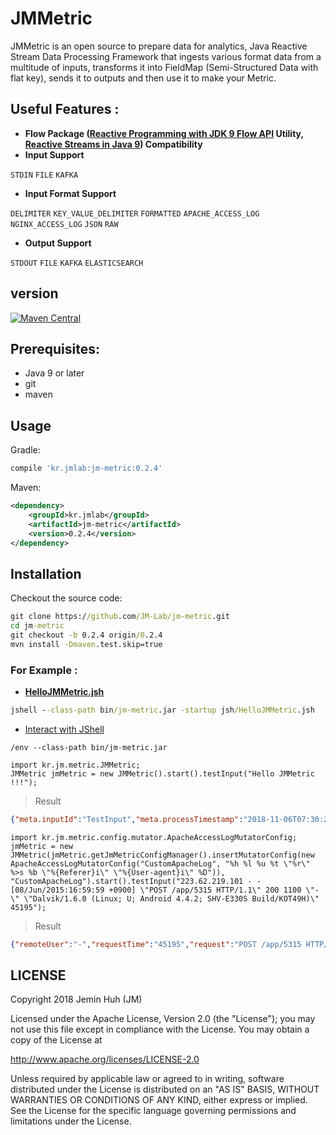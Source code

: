 JMMetric
========
JMMetric is an open source to prepare data for analytics, Java Reactive Stream Data Processing Framework that ingests various format data from a multitude of inputs, transforms it into FieldMap (Semi-Structured Data with flat key), sends it to outputs and then use it to make your Metric.

## Useful Features  :
* **Flow Package ([Reactive Programming with JDK 9 Flow API](https://community.oracle.com/docs/DOC-1006738) Utility, [Reactive Streams 
in Java 9](https://dzone.com/articles/reactive-streams-in-java-9)) 
Compatibility**
* **Input Support**

`STDIN` `FILE` `KAFKA`
* **Input Format Support**

`DELIMITER` `KEY_VALUE_DELIMITER` `FORMATTED` `APACHE_ACCESS_LOG` `NGINX_ACCESS_LOG` `JSON` `RAW`
* **Output Support**

`STDOUT` `FILE` `KAFKA` `ELASTICSEARCH`

## version
[![Maven Central](https://maven-badges.herokuapp.com/maven-central/kr.jmlab/jm-metric/badge.svg)](http://search.maven.org/#artifactdetails%7Ckr.jmlab%7Cjm-metric%7C0.2.4%7Cjar)

## Prerequisites:
* Java 9 or later
* git
* maven 

## Usage
Gradle:
```groovy
compile 'kr.jmlab:jm-metric:0.2.4'
```
Maven:
```xml
<dependency>
    <groupId>kr.jmlab</groupId>
    <artifactId>jm-metric</artifactId>
    <version>0.2.4</version>
</dependency>
```

## Installation
Checkout the source code:
```cmd
git clone https://github.com/JM-Lab/jm-metric.git
cd jm-metric
git checkout -b 0.2.4 origin/0.2.4
mvn install -Dmaven.test.skip=true
```
### For Example :
- **[HelloJMMetric.jsh](https://github.com/JM-Lab/jm-metric/tree/master/jsh/HelloJMMetric.jsh)**
```cmd
jshell --class-path bin/jm-metric.jar -startup jsh/HelloJMMetric.jsh
```
- [Interact with JShell](https://docs.oracle.com/javase/9/jshell/)
```jshell
/env --class-path bin/jm-metric.jar

import kr.jm.metric.JMMetric;
JMMetric jmMetric = new JMMetric().start().testInput("Hello JMMetric !!!");
```
> Result
```json
{"meta.inputId":"TestInput","meta.processTimestamp":"2018-11-06T07:30:20.345Z","rawData":"Hello JMMetric !!!"}
```
```jshell
import kr.jm.metric.config.mutator.ApacheAccessLogMutatorConfig;
jmMetric = new JMMetric(jmMetric.getJmMetricConfigManager().insertMutatorConfig(new ApacheAccessLogMutatorConfig("CustomApacheLog", "%h %l %u %t \"%r\" %>s %b \"%{Referer}i\" \"%{User-agent}i\" %D")), "CustomApacheLog").start().testInput("223.62.219.101 - - [08/Jun/2015:16:59:59 +0900] \"POST /app/5315 HTTP/1.1\" 200 1100 \"-\" \"Dalvik/1.6.0 (Linux; U; Android 4.4.2; SHV-E330S Build/KOT49H)\" 45195");
```
> Result
```json
{"remoteUser":"-","requestTime":"45195","request":"POST /app/5315 HTTP/1.1","referer":"-","meta.inputId":"TestInput","meta.processTimestamp":"2018-11-06T07:57:47.114Z","receivedTimestamp":"08/Jun/2015:16:59:59 +0900","remoteHost":"223.62.219.101","sizeByte":"1100","userAgent":"Dalvik/1.6.0 (Linux; U; Android 4.4.2; SHV-E330S Build/KOT49H)","remoteLogName":"-","statusCode":"200"}
```
## LICENSE
Copyright 2018 Jemin Huh (JM)

Licensed under the Apache License, Version 2.0 (the "License");
you may not use this file except in compliance with the License.
You may obtain a copy of the License at

<http://www.apache.org/licenses/LICENSE-2.0>

Unless required by applicable law or agreed to in writing, software
distributed under the License is distributed on an "AS IS" BASIS,
WITHOUT WARRANTIES OR CONDITIONS OF ANY KIND, either express or implied.
See the License for the specific language governing permissions and
limitations under the License.